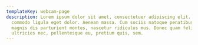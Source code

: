 ```yaml
---
templateKey: webcam-page
description: Lorem ipsum dolor sit amet, consectetuer adipiscing elit. Aenean
  commodo ligula eget dolor. Aenean massa. Cum sociis natoque penatibus et
  magnis dis parturient montes, nascetur ridiculus mus. Donec quam felis,
  ultricies nec, pellentesque eu, pretium quis, sem.
---
```

